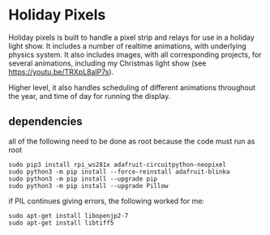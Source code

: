 # Holiday Pixels

Holiday pixels is built to handle a pixel strip and relays for use in a holiday light show. It includes a number of realtime animations, with underlying physics system. It also includes images, with all corresponding projects, for several animations, including my Christmas light show (see https://youtu.be/TRXpL8alP7s).

Higher level, it also handles scheduling of different animations throughout the year, and time of day for running the display.

## dependencies

all of the following need to be done as root because the code must run as root

    sudo pip3 install rpi_ws281x adafruit-circuitpython-neopixel
    sudo python3 -m pip install --force-reinstall adafruit-blinka
    sudo python3 -m pip install --upgrade pip
    sudo python3 -m pip install --upgrade Pillow

if PIL continues giving errors, the following worked for me:

    sudo apt-get install libopenjp2-7
    sudo apt-get install libtiff5
